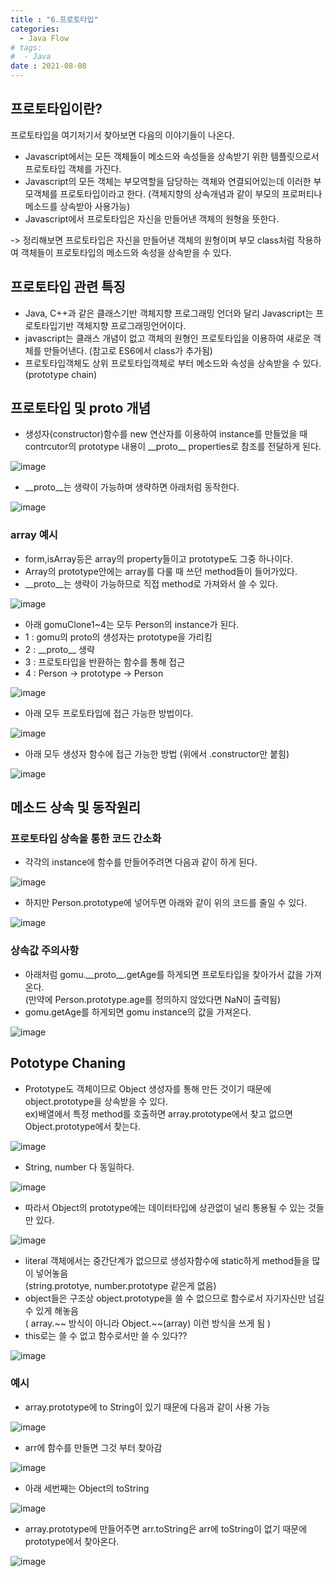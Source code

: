 ```yaml
---
title : "6.프로토타입"
categories:
  - Java Flow
# tags:
#  - Java
date : 2021-08-08
---
```


## 프로토타입이란?  
  
프로토타입을 여기저기서 찾아보면 다음의 이야기들이 나온다.  
- Javascript에서는 모든 객체들이 메소드와 속성들을 상속받기 위한 템플릿으로서 프로토타입 객체를 가진다. 
- Javascript의 모든 객체는 부모역할을 담당하는 객체와 연결되어있는데 이러한 부모객체를 프로토타입이라고 한다. (객체지향의 상속개념과 같이 부모의 프로퍼티나 메소드를 상속받아 사용가능)  
- Javascript에서 프로토타입은 자신을 만들어낸 객체의 원형을 뜻한다.  
  
-> 정리해보면 프로토타입은 자신을 만들어낸 객체의 원형이며 부모 class처럼 작용하여 객체들이 프로토타입의 메소드와 속성을 상속받을 수 있다.  

## 프로토타입 관련 특징  

- Java, C++과 같은 클래스기반 객체지향 프로그래밍 언더와 달리 Javascript는 프로토타입기반 객체지향 프로그래밍언어이다.  
- javascript는 클래스 개념이 없고 객체의 원형인 프로토타입을 이용하여 새로운 객체를 만들어낸다. (참고로 ES6에서 class가 추가됨)     
- 프로토타입객체도 상위 프로토타입객체로 부터 메소드와 속성을 상속받을 수 있다. (prototype chain)  


## 프로토타입 및 proto 개념  

- 생성자(constructor)함수를 new 연산자를 이용하여 instance를 만들었을 때 contrcutor의 prototype 내용이 \_\_proto\_\_ properties로 참조를 전달하게 된다.    

![image](https://user-images.githubusercontent.com/71579659/128615207-276b10de-7af3-40e8-ac00-21fb904402cf.png)

- \_\_proto\_\_는 생략이 가능하며 생략하면 아래처럼 동작한다.  

![image](https://user-images.githubusercontent.com/71579659/128615226-a02c1e58-0d24-4930-8975-8d7891bc15c3.png)

### array 예시  

- form,isArray등은 array의 property들이고 prototype도 그중 하나이다.  
- Array의 prototype안에는 array를 다룰 때 쓰던 method들이 들어가있다.  
- \_\_proto\_\_는 생략이 가능하므로 직접 method로 가져와서 쓸 수 있다.  

![image](https://user-images.githubusercontent.com/71579659/128615292-c91a407b-1521-47bd-93c3-7643b88c482e.png)
  
  
- 아래 gomuClone1~4는 모두 Person의 instance가 된다.  
- 1 : gomu의 proto의 생성자는 prototype을 가리킴  
- 2 : \_\_proto\_\_ 생략  
- 3 : 프로토타입을 반환하는 함수를 통해 접근  
- 4 : Person -> prototype -> Person  
  
![image](https://user-images.githubusercontent.com/71579659/128631067-f9f426c2-6649-4063-a04b-481fb826ed97.png)


- 아래 모두 프로토타입에 접근 가능한 방법이다.   

![image](https://user-images.githubusercontent.com/71579659/128615402-4660588d-eccf-49ab-9a82-932249470ee9.png)
  
  
- 아래 모두 생성자 함수에 접근 가능한 방법 (위에서 .constructor만 붙힘)  

![image](https://user-images.githubusercontent.com/71579659/128615417-31755ad2-d5e7-4a13-ba52-e17e2f2dd8e2.png)
  
  
## 메소드 상속 및 동작원리  

### 프로토타입 상속을 통한 코드 간소화   

- 각각의 instance에 함수를 만들어주려면 다음과 같이 하게 된다.  
  
![image](https://user-images.githubusercontent.com/71579659/128615475-b607129d-9703-4e29-9720-a8a27aa13cc9.png)  
  
- 하지만 Person.prototype에 넣어두면 아래와 같이 위의 코드를 줄일 수 있다.  

![image](https://user-images.githubusercontent.com/71579659/128615483-e0e7f3f3-1884-424a-8929-1267f6b2a2a7.png)
    
### 상속값 주의사항  
  
- 아래처럼 gomu.\_\_proto\_\_.getAge를 하게되면 프로토타입을 찾아가서 값을 가져온다.   
(만약에 Person.prototype.age를 정의하지 않았다면 NaN이 출력됨)  
-  gomu.getAge를 하게되면 gomu instance의 값을 가져온다.  

![image](https://user-images.githubusercontent.com/71579659/128615614-af84dd07-71ab-4a80-8f83-e7da110797a0.png)

## Pototype Chaning  
  
- Prototype도 객체이므로 Object 생성자를 통해 만든 것이기 때문에 object.prototype을 상속받을 수 있다.   
ex)배열에서 특정 method를 호출하면 array.prototype에서 찾고 없으면 Object.prototype에서 찾는다.   
  
![image](https://user-images.githubusercontent.com/71579659/128615756-fe3593cf-200d-46a5-9d25-a6973b922480.png)

- String, number 다 동일하다.  

![image](https://user-images.githubusercontent.com/71579659/128615791-fc20d359-fd11-4de6-b261-3dcf505fe713.png)
  
- 따라서 Object의 prototype에는 데이터타입에 상관없이 널리 통용될 수 있는 것들만 있다.  

![image](https://user-images.githubusercontent.com/71579659/128615804-4716967e-2160-4c60-b2c7-716a63c16605.png)


- literal 객체에서는 중간단계가 없으므로 생성자함수에 static하게 method들을 많이 넣어놓음  
(string.prototye, number.prototype 같은게 없음)  
- object들은 구조상 object.prototype을 쓸 수 없으므로 함수로서 자기자신만 넘길 수 있게 해놓음  
( array.\~\~ 방식이 아니라 Object.\~\~(array)  이런 방식을 쓰게 됨 )    
- this로는 쓸 수 없고 함수로서만 쓸 수 있다??  

![image](https://user-images.githubusercontent.com/71579659/128631980-56532704-5f25-41be-b68d-dbd60f64b25e.png)

  
### 예시  
  
- array.prototype에 to String이 있기 때문에 다음과 같이 사용 가능  

![image](https://user-images.githubusercontent.com/71579659/128615968-6a9137b2-7fc4-48df-8ef2-d5b9b2c9d0fc.png)

- arr에 함수를 만들면 그것 부터 찾아감  

![image](https://user-images.githubusercontent.com/71579659/128616072-91dc8581-6cf8-4e45-a4d6-c4959427d17f.png)

- 아래 세번째는 Object의 toString  

![image](https://user-images.githubusercontent.com/71579659/128616118-ca3ae946-7ce9-4fe3-b371-577a9abe297e.png)

- array.prototype에 만들어주면 arr.toString은 arr에 toString이 없기 때문에 prototype에서 찾아온다.  

![image](https://user-images.githubusercontent.com/71579659/128616146-44c02329-b118-4d8e-903b-224a188ea14a.png)


